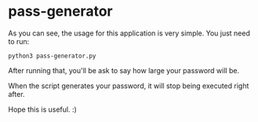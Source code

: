 # pass-generator

As you can see, the usage for this application is very simple. You just need to run:

`python3 pass-generator.py`

After running that, you'll be ask to say how large your password will be.

When the script generates your password, it will stop being executed right after.

Hope this is useful. :)
